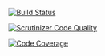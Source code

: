 
[![Build Status](https://travis-ci.org/zrayev/sf_hw4.svg?branch=dev)](https://travis-ci.org/zrayev/sf_hw4)

[![Scrutinizer Code Quality](https://scrutinizer-ci.com/g/zrayev/sf_hw4/badges/quality-score.png?b=dev)](https://scrutinizer-ci.com/g/zrayev/sf_hw4/?branch=dev)

[![Code Coverage](https://scrutinizer-ci.com/g/zrayev/sf_hw4/badges/coverage.png?b=dev)](https://scrutinizer-ci.com/g/zrayev/sf_hw4/?branch=dev)

